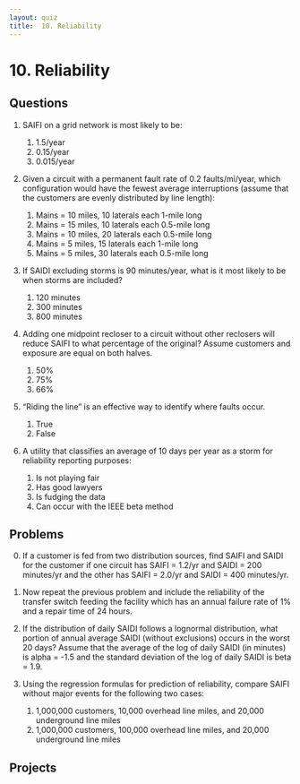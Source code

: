 ```yaml
---
layout: quiz
title:  10. Reliability
---
```


# 10. Reliability

## Questions

1. SAIFI on a grid network is most likely to be:

   1. 1\.5/year
   2. 0\.15/year
   3. 0\.015/year
   
1. Given a circuit with a permanent fault rate of 0.2 faults/mi/year,
   which configuration would have the fewest average interruptions
   (assume that the customers are evenly distributed by line length):
   
   1. Mains = 10 miles, 10 laterals each 1-mile long
   2. Mains = 15 miles, 10 laterals each 0.5-mile long
   3. Mains = 10 miles, 20 laterals each 0.5-mile long
   4. Mains = 5 miles, 15 laterals each 1-mile long
   5. Mains = 5 miles, 30 laterals each 0.5-mile long
   
1. If SAIDI excluding storms is 90 minutes/year, what is it most
   likely to be when storms are included?
   
   1. 120 minutes
   2. 300 minutes
   3. 800 minutes
   
1. Adding one midpoint recloser to a circuit without other reclosers
   will reduce SAIFI to what percentage of the original? Assume
   customers and exposure are equal on both halves.
   
   1. 50%
   2. 75%
   3. 66%
   
1. “Riding the line” is an effective way to identify where faults
   occur.
   
   1. True
   2. False
   
1. A utility that classifies an average of 10 days per year as a storm
   for reliability reporting purposes:
   
   1. Is not playing fair
   1. Has good lawyers
   1. Is fudging the data
   1. Can occur with the IEEE beta method




## Problems

0. If a customer is fed from two distribution sources, find SAIFI and
   SAIDI for the customer if one circuit has SAIFI = 1.2/yr and SAIDI
   = 200 minutes/yr and the other has SAIFI = 2.0/yr and SAIDI = 400
   minutes/yr.

0. Now repeat the previous problem and include the reliability of the
   transfer switch feeding the facility which has an annual failure
   rate of 1% and a repair time of 24 hours.

0. If the distribution of daily SAIDI follows a lognormal
   distribution, what portion of annual average SAIDI (without
   exclusions) occurs in the worst 20 days? Assume that the average of
   the log of daily SAIDI (in minutes) is alpha = -1.5 and the
   standard deviation of the log of daily SAIDI is beta = 1.9.

0. Using the regression formulas for prediction of reliability,
   compare SAIFI without major events for the following two cases:

   1. 1,000,000 customers, 10,000 overhead line miles, and 20,000
      underground line miles
   1. 1,000,000 customers, 100,000 overhead line miles, and 20,000
      underground line miles

## Projects

